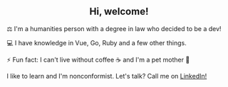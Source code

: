 <h2 align="center"> Hi, welcome!</h2>

<p> ⚖️ I'm a humanities person with a degree in law who decided to be a dev!</p>
<p>💻 I have knowledge in Vue, Go, Ruby and a few other things.</p>
<p>⚡ Fun fact: I can't live without coffee ☕ and I'm a pet mother 🐶</p>

<p>I like to learn and I'm nonconformist. Let's talk? Call me on <a href="https://www.linkedin.com/in/morgana-duarte/"> LinkedIn! </a> </p>
